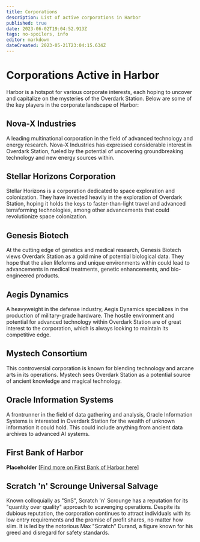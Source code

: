 ```yaml
---
title: Corporations
description: List of active corporations in Harbor
published: true
date: 2023-06-02T19:04:52.913Z
tags: no-spoilers, info
editor: markdown
dateCreated: 2023-05-21T23:04:15.634Z
---
```


# Corporations Active in Harbor

Harbor is a hotspot for various corporate interests, each hoping to uncover and capitalize on the mysteries of the Overdark Station. Below are some of the key players in the corporate landscape of Harbor:

## Nova-X Industries

A leading multinational corporation in the field of advanced technology and energy research. Nova-X Industries has expressed considerable interest in Overdark Station, fueled by the potential of uncovering groundbreaking technology and new energy sources within. 

## Stellar Horizons Corporation

Stellar Horizons is a corporation dedicated to space exploration and colonization. They have invested heavily in the exploration of Overdark Station, hoping it holds the keys to faster-than-light travel and advanced terraforming technologies, among other advancements that could revolutionize space colonization.

## Genesis Biotech

At the cutting edge of genetics and medical research, Genesis Biotech views Overdark Station as a gold mine of potential biological data. They hope that the alien lifeforms and unique environments within could lead to advancements in medical treatments, genetic enhancements, and bio-engineered products.

## Aegis Dynamics

A heavyweight in the defense industry, Aegis Dynamics specializes in the production of military-grade hardware. The hostile environment and potential for advanced technology within Overdark Station are of great interest to the corporation, which is always looking to maintain its competitive edge.

## Mystech Consortium

This controversial corporation is known for blending technology and arcane arts in its operations. Mystech sees Overdark Station as a potential source of ancient knowledge and magical technology.

## Oracle Information Systems

A frontrunner in the field of data gathering and analysis, Oracle Information Systems is interested in Overdark Station for the wealth of unknown information it could hold. This could include anything from ancient data archives to advanced AI systems.

## First Bank of Harbor

**Placeholder** [[Find more on First Bank of Harbor here](/firstbankofharbor)]

## Scratch 'n' Scrounge Universal Salvage

Known colloquially as "SnS", Scratch 'n' Scrounge has a reputation for its "quantity over quality" approach to scavenging operations. Despite its dubious reputation, the corporation continues to attract individuals with its low entry requirements and the promise of profit shares, no matter how slim. It is led by the notorious Max "Scratch" Durand, a figure known for his greed and disregard for safety standards.
